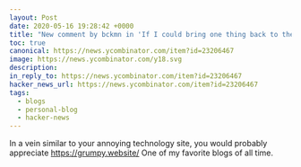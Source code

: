 ```yaml
---
layout: Post
date: 2020-05-16 19:28:42 +0000
title: "New comment by bckmn in 'If I could bring one thing back to the internet it would be blogs'"
toc: true
canonical: https://news.ycombinator.com/item?id=23206467
image: https://news.ycombinator.com/y18.svg
description: 
in_reply_to: https://news.ycombinator.com/item?id=23206467
hacker_news_url: https://news.ycombinator.com/item?id=23206467
tags:
  - blogs
  - personal-blog
  - hacker-news
---
```



<p>In a vein similar to your annoying technology site, you would probably appreciate <a href="https://grumpy.website/" rel="nofollow">https://grumpy.website/</a>
One of my favorite blogs of all time.</p>
